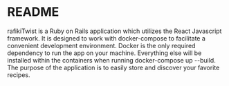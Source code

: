 # README

rafikiTwist is a Ruby on Rails application which utilizes the React Javascript framework. It is designed to work with docker-compose to facilitate a convenient development environment. Docker is the only required dependency to run the app on your machine. Everything else will be installed within the containers when running docker-compose up --build. The purpose of the application is to easily store and discover your favorite recipes.
